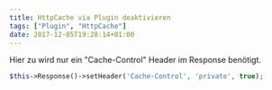 ```yaml
---
title: HttpCache via Plugin deaktivieren
tags: ["Plugin", "HttpCache"]
date: 2017-12-05T19:28:14+01:00
---
```


Hier zu wird nur ein "Cache-Control" Header im Response benötigt.

```php
$this->Response()->setHeader('Cache-Control', 'private', true);
```
